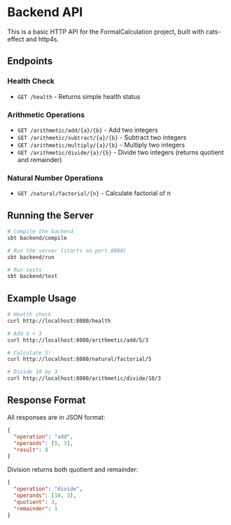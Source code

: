 # Backend API

This is a basic HTTP API for the FormalCalculation project, built with cats-effect and http4s.

## Endpoints

### Health Check
- `GET /health` - Returns simple health status

### Arithmetic Operations
- `GET /arithmetic/add/{a}/{b}` - Add two integers
- `GET /arithmetic/subtract/{a}/{b}` - Subtract two integers  
- `GET /arithmetic/multiply/{a}/{b}` - Multiply two integers
- `GET /arithmetic/divide/{a}/{b}` - Divide two integers (returns quotient and remainder)

### Natural Number Operations
- `GET /natural/factorial/{n}` - Calculate factorial of n

## Running the Server

```bash
# Compile the backend
sbt backend/compile

# Run the server (starts on port 8080)
sbt backend/run

# Run tests
sbt backend/test
```

## Example Usage

```bash
# Health check
curl http://localhost:8080/health

# Add 5 + 3
curl http://localhost:8080/arithmetic/add/5/3

# Calculate 5!
curl http://localhost:8080/natural/factorial/5

# Divide 10 by 3
curl http://localhost:8080/arithmetic/divide/10/3
```

## Response Format

All responses are in JSON format:

```json
{
  "operation": "add",
  "operands": [5, 3],
  "result": 8
}
```

Division returns both quotient and remainder:

```json
{
  "operation": "divide", 
  "operands": [10, 3],
  "quotient": 3,
  "remainder": 1
}
```